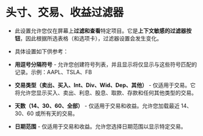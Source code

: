 # **头寸、交易、收益过滤器**

- 此设置允许您仅在屏幕上**过滤和查看**特定项目。它是**上下文敏感的过滤器按钮**，因此根据所选表格（和选项卡），过滤器设置会发生变化。
- 具体设置如下供参考：

- **用逗号分隔符号** - 允许您创建符号列表，并且显示将仅显示与这些符号匹配的记录。示例：AAPL、TSLA、FB
- **交易类型（卖出、买入、Int、Div、Wid、Dep、其他）** - 仅适用于交易。它将允许您显示买入、卖出、利息、股息、取款、存款和任何其他类型的交易。
- **天数（14、30、60、全部）** - 仅适用于交易和收益。允许您加载最近 14、30、60 或所有天的交易。
- **日期范围** - 仅适用于交易和收益。允许您选择日期范围以显示特定交易。
